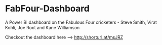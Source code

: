 # FabFour-Dashboard
A Power BI dashboard on the Fabulous Four cricketers - Steve Smith, Virat Kohli, Joe Root and Kane Williamson


Checkout the dashboard here --> http://shorturl.at/msJRZ
